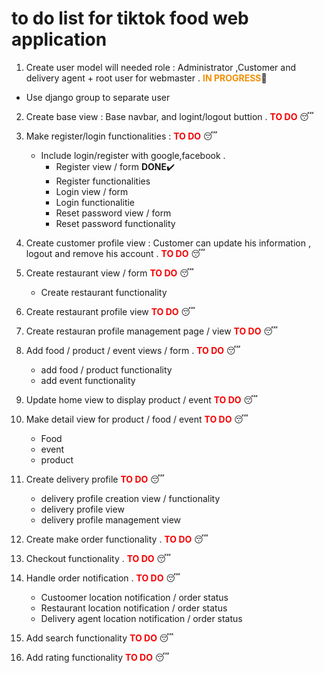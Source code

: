 # to do list for tiktok food web application 



<!-- 
<span style="color:#f50202"> **TO DO [X]**</span>  :sleeping:

<span style="color:#f29007"> **IN PROGRESS [X]**</span>. :rocket:

<span style="color:#96a832"> **TO VERIFY [X]**</span>. :question:

<span style="color:#47f502"> **DONE []**</span>. :heavy_check_mark: -->


1. Create user model will needed role : Administrator ,Customer and delivery agent + root user for webmaster .<span style="color:#f29007"> **IN PROGRESS**</span>:rocket:

* Use django group to separate user


2. Create base view : Base navbar, and logint/logout buttion .<span style="color:#f50202"> **TO DO**</span>  :sleeping:

3. Make register/login functionalities :<span style="color:#f50202"> **TO DO**</span>  :sleeping:
    * Include login/register with google,facebook .
        * Register view / form  **DONE**:heavy_check_mark:
        * Register functionalities 
        * Login view / form
        * Login functionalitie
        * Reset password view / form 
        * Reset password functionality

4. Create customer profile view : Customer can update his information , logout and remove his account .<span style="color:#f50202"> **TO DO**</span>  :sleeping:

5. Create restaurant view / form <span style="color:#f50202"> **TO DO**</span>  :sleeping:
    * Create restaurant functionality

6. Create restaurant profile view <span style="color:#f50202"> **TO DO**</span>  :sleeping:

7. Create restauran profile management page / view <span style="color:#f50202"> **TO DO**</span>  :sleeping:

8. Add food / product / event views / form . <span style="color:#f50202"> **TO DO**</span>  :sleeping:
    * add food / product functionality 
    * add event functionality

9. Update home view to display product / event <span style="color:#f50202"> **TO DO**</span>  :sleeping:

10. Make detail view for product / food / event <span style="color:#f50202"> **TO DO**</span>  :sleeping:
    * Food 
    * event
    * product

11. Create delivery profile <span style="color:#f50202"> **TO DO**</span>  :sleeping:
    * delivery profile creation view / functionality
    * delivery profile view 
    * delivery profile management view 


12. Create make order functionality . <span style="color:#f50202"> **TO DO**</span>  :sleeping:

13. Checkout functionality . <span style="color:#f50202"> **TO DO**</span>  :sleeping:

14. Handle order notification . <span style="color:#f50202"> **TO DO**</span>  :sleeping:
    * Custoomer location notification / order status
    * Restaurant location notification / order status 
    * Delivery agent location notification / order status

16. Add search functionality <span style="color:#f50202"> **TO DO**</span>  :sleeping:

17. Add rating functionality <span style="color:#f50202"> **TO DO**</span>  :sleeping: